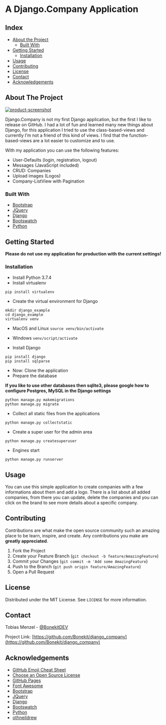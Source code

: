 # A Django.Company Application

<!-- TABLE OF CONTENTS -->
## Index

* [About the Project](#about-the-project)
  * [Built With](#built-with)
* [Getting Started](#getting-started)
  * [Installation](#installation)
* [Usage](#usage)
* [Contributing](#contributing)
* [License](#license)
* [Contact](#contact)
* [Acknowledgements](#acknowledgements)

<!-- ABOUT THE PROJECT -->
## About The Project
[![product-screenshot]]()

Django.Company is not my first Django application, but the first I like to release on GitHub. I had a lot of fun and learned many new things about Django, for this application I tried to use the class-based-views and currently I’m not a friend of this kind of views. I find that the function-based-views are a lot easier to customize and to use.

With my application you can use the following features:
* User-Defaults (login, registration, logout)
* Messages (JavaScript included)
* CRUD: Companies
* Upload images (Logos)
* Company-ListView with Pagination


### Built With

* [Bootstrap](https://getbootstrap.com)
* [JQuery](https://jquery.com)
* [Django](https://djangoproject.com)
* [Bootswatch](https://bootswatch.com)
* [Python](https://python.org)


<!-- GETTING STARTED -->
## Getting Started

**Please do not use my application for production with the current settings!**

### Installation

* Install Python 3.7.4
* Install virtualenv
```
pip install virtualenv
```
* Create the virtual environment for Django
```
mkdir django_example
cd django_example
virtualenv venv
```
* MacOS and Linux
`source venv/bin/activate`

* Windows
`venv/script/activate`

* Install Django
```
pip install django
pip install sqlparse
````
* Now: Clone the application
* Prepare the database

**If you like to use other databases then sqlite3, please google how to configure Postgres, MySQL in the Django settings**

```
python manage.py makemigrations
python manage.py migrate
```
* Collect all static files from the applications
```
python manage.py collectstatic
```
* Create a super user for the admin area
```
python manage.py createsuperuser
```
* Engines start
```
python manage.py runserver
```

<!-- USAGE EXAMPLES -->
## Usage

You can use this simple application to create companies with a few informations about them and add a logo. 
There is a list about all added companies, from there you can update, delete the companies and you can click on the brand to see more details about a specific company. 

<!-- CONTRIBUTING -->
## Contributing

Contributions are what make the open source community such an amazing place to be learn, inspire, and create. Any contributions you make are **greatly appreciated**.

1. Fork the Project
2. Create your Feature Branch (`git checkout -b feature/AmazingFeature`)
3. Commit your Changes (`git commit -m 'Add some AmazingFeature`)
4. Push to the Branch (`git push origin feature/AmazingFeature`)
5. Open a Pull Request

<!-- LICENSE -->
## License

Distributed under the MIT License. See `LICENSE` for more information.

<!-- CONTACT -->
## Contact

Tobias Menzel - [@BonekitDEV](https://twitter.com/BonekitDEV)

Project Link: [https://github.com/Bonekit/django_company](https://github.com/Bonekit/django_company)

<!-- ACKNOWLEDGEMENTS -->
## Acknowledgements
* [GitHub Emoji Cheat Sheet](https://www.webpagefx.com/tools/emoji-cheat-sheet)
* [Choose an Open Source License](https://choosealicense.com)
* [GitHub Pages](https://pages.github.com)
* [Font Awesome](https://fontawesome.com)
* [Bootstrap](https://getbootstrap.com)
* [JQuery](https://jquery.com)
* [Django](https://djangoproject.com)
* [Bootswatch](https://bootswatch.com)
* [Python](https://python.org)
* [othneildrew](https://github.com/othneildrew)

<!-- MARKDOWN LINKS & IMAGES -->
[product-screenshot]: https://raw.githubusercontent.com/Bonekit/django_company/master/github/images/screenshot.png